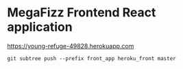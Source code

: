 # MegaFizz Frontend React application 

https://young-refuge-49828.herokuapp.com

`git subtree push --prefix front_app heroku_front master`
